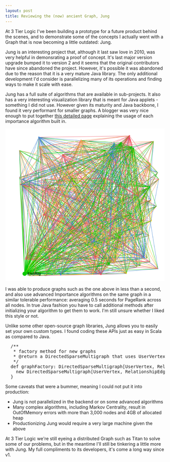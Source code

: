 ```yaml
---
layout: post
title: Reviewing the (now) ancient Graph, Jung
---
```


At 3 Tier Logic I've been building a prototype for a future product behind the scenes, and to demonstrate some of the concepts I actually went with a Graph that is now becoming a little outdated: Jung. 

Jung is an interesting project that, although it last saw love in 2010, was very helpful in demonsrating a proof of concept. It's last major version upgrade bumped it to version 2 and it seems that the original contributors have since abandoned the project. However, it's possible it was abandoned due to the reason that it is a very mature Java library. The only additional development I'd consider is parallelizing many of its operations and finding ways to make it scale with ease.

Jung has a full suite of algorithms that are available in sub-projects. It also has a very interesting visualization library that is meant for Java applets - something I did not use. However given its maturity and Java backbone, I found it very performant for smaller graphs. A blogger was very nice enough to put together <a href="http://daniele-quercia.blogspot.ca/2009/02/importance-algorithms-by-jung.html" target="_blank">this detailed page</a> explaining the usage of each importance algorithm built in.

<img src="/uploads/junggraph.png">

I was able to produce graphs such as the one above in less than a second, and also use advanced Importance algorithms on the same graph in a similar tolerable performance: averaging 0.5 seconds for PageRank across all nodes. In true Java fashion you have to call additional methods after initializing your algorithm to get them to work. I'm still unsure whether I liked this style or not.

Unlike some other open-source graph libraries, Jung allows you to easily set your own custom types. I found coding these APIs just as easy in Scala as compared to Java.

<pre>
  /**
   * factory method for new graphs
   * @return a DirectedSparseMultigraph that uses UserVertex for nodes and RelationshipEdge for edges
   */
  def graphFactory: DirectedSparseMultigraph[UserVertex, RelationshipEdge] = {
    new DirectedSparseMultigraph[UserVertex, RelationshipEdge]()
  }
</pre>

Some caveats that were a bummer, meaning I could not put it into production:

+ Jung is not parallelized in the backend or on some advanced algorithms
+ Many complex algorithms, including Markov Centrality, result in OutOfMemory errors with more than 3,000 nodes and 4GB of allocated heap
+ Productionizing Jung would require a very large machine given the above

At 3 Tier Logic we're still eyeing a distributed Graph such as Titan to solve some of our problems, but in the meantime I'll still be tinkering a little more with Jung. My full compliments to its developers, it's come a long way since v1.